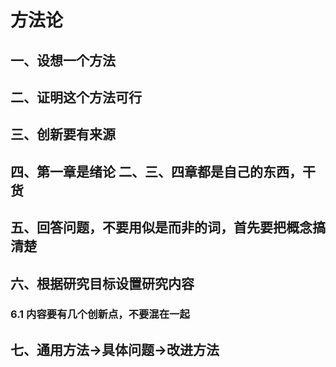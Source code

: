 # 方法论
## 一、设想一个方法
## 二、证明这个方法可行
## 三、创新要有来源
## 四、第一章是绪论 二、三、四章都是自己的东西，干货
## 五、回答问题，不要用似是而非的词，首先要把概念搞清楚
## 六、根据研究目标设置研究内容
### 6.1 内容要有几个创新点，不要混在一起
## 七、通用方法->具体问题->改进方法



